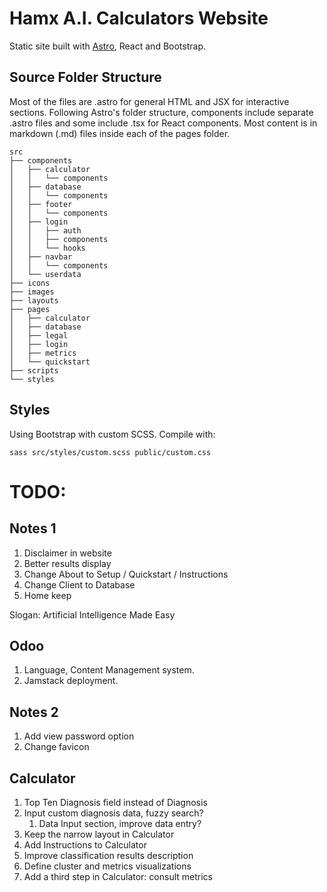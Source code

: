 # Hamx A.I. Calculators Website

Static site built with [Astro](https://astro.build/), React and Bootstrap.

## Source Folder Structure

Most of the files are .astro for general HTML and JSX for interactive sections. Following Astro's folder structure, components include separate .astro files and some include .tsx for React components. Most content is in markdown (.md) files inside each of the pages folder.

```
src
├── components
│   ├── calculator
│   │   └── components
│   ├── database
│   │   └── components
│   ├── footer
│   │   └── components
│   ├── login
│   │   ├── auth
│   │   ├── components
│   │   └── hooks
│   ├── navbar
│   │   └── components
│   └── userdata
├── icons
├── images
├── layouts
├── pages
│   ├── calculator
│   ├── database
│   ├── legal
│   ├── login
│   ├── metrics
│   └── quickstart
├── scripts
└── styles
```

## Styles

Using Bootstrap with custom SCSS. Compile with:
```shell
sass src/styles/custom.scss public/custom.css
```

# TODO:

## Notes 1

1. Disclaimer in website
2. Better results display
3. Change About to Setup / Quickstart / Instructions
4. Change Client to Database
5. Home keep 

Slogan: Artificial Intelligence Made Easy

## Odoo

1. Language, Content Management system.
2. Jamstack deployment.

## Notes 2

1. Add view password option
2. Change favicon

## Calculator

1. Top Ten Diagnosis field instead of Diagnosis
2. Input custom diagnosis data, fuzzy search?
   1. Data Input section, improve data entry?
3. Keep the narrow layout in Calculator
4. Add Instructions to Calculator
5. Improve classification results description
6. Define cluster and metrics visualizations
7. Add a third step in Calculator: consult metrics